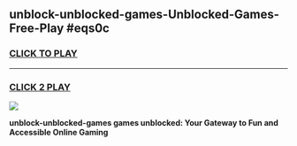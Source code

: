 
## unblock-unblocked-games-Unblocked-Games-Free-Play #eqs0c
<h3>
<a href="https://us.freeplayer.one?title=unblock-unblocked-games&ref=9M">CLICK TO PLAY</a></h3>
<hr>

<h3>
<a href="https://us.freeplayer.one?title=unblock-unblocked-games&ref=9M">CLICK 2 PLAY</a>
  
</h3>

<a href="https://us.freeplayer.one?title=unblock-unblocked-games&ref=9M"><img src="https://clearcache.store/games.png"></a>


**unblock-unblocked-games games unblocked: Your Gateway to Fun and Accessible Online Gaming**
